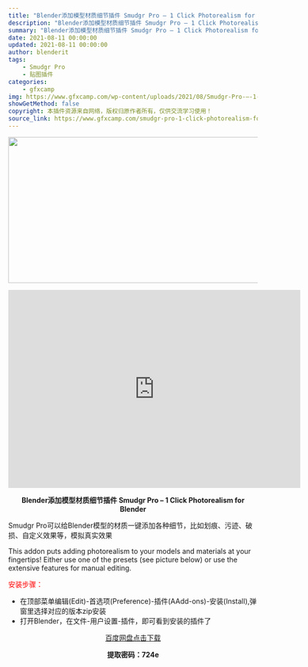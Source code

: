 ```yaml
---
title: "Blender添加模型材质细节插件 Smudgr Pro – 1 Click Photorealism for Blender"
description: "Blender添加模型材质细节插件 Smudgr Pro – 1 Click Photorealism for Blender Smudgr Pro可以给Blender模型的材质一键添加各种细节，比如..."
summary: "Blender添加模型材质细节插件 Smudgr Pro – 1 Click Photorealism for Blender Smudgr Pro可以给Blender模型的材质一键添加各种细节，比如..."
date: 2021-08-11 00:00:00
updated: 2021-08-11 00:00:00
author: blenderit
tags: 
    - Smudgr Pro
    - 贴图插件
categories:
    - gfxcamp
img: https://www.gfxcamp.com/wp-content/uploads/2021/08/Smudgr-Pro-–-1-Click-Photorealism-for-Blender.jpg
showGetMethod: false
copyright: 本插件资源来自网络，版权归原作者所有，仅供交流学习使用！
source_link: https://www.gfxcamp.com/smudgr-pro-1-click-photorealism-for-blender/
---
```

<div><p><img decoding="async" class="aligncenter size-full wp-image-97084" src="https://www.gfxcamp.com/wp-content/uploads/2021/08/Smudgr-Pro-%E2%80%93-1-Click-Photorealism-for-Blender.jpg" data-src="https://www.gfxcamp.com/wp-content/uploads/2021/08/Smudgr-Pro-–-1-Click-Photorealism-for-Blender.jpg" alt="" width="590" height="295" data-srcset="https://www.gfxcamp.com/wp-content/uploads/2021/08/Smudgr-Pro-–-1-Click-Photorealism-for-Blender.jpg 590w, https://www.gfxcamp.com/wp-content/uploads/2021/08/Smudgr-Pro-–-1-Click-Photorealism-for-Blender-150x75.jpg 150w" data-sizes="(max-width: 590px) 100vw, 590px"></p><p style="text-align: center;"><iframe loading="lazy" src="https://player.youku.com/embed/XNTE5MjM4OTM2MA==" width="590" height="400" frameborder="0" allowfullscreen="allowfullscreen"></iframe></p><p style="text-align: center;"><strong>Blender添加模型材质细节插件 Smudgr Pro – 1 Click Photorealism for Blender</strong></p><p>Smudgr Pro可以给Blender模型的材质一键添加各种细节，比如划痕、污迹、破损、自定义效果等，模拟真实效果</p><p>This addon puts adding photorealism to your models and materials at your fingertips! Either use one of the presets (see picture below) or use the extensive features for manual editing.</p><p style="text-align: left;"><span style="color: #ff0000;">安装步骤：</span></p><ul>
<li>在顶部菜单编辑(Edit)-首选项(Preference)-插件(AAdd-ons)-安装(Install),弹窗里选择对应的版本zip安装</li>
<li>打开Blender，在文件-用户设置-插件，即可看到安装的插件了</li>
</ul><p style="text-align: center;"><a class="maxbutton-3 maxbutton maxbutton-baidu" target="_blank" rel="noopener" href="https://pan.baidu.com/s/1nM8bT02c-B0MxC5wRPGlug"><span class="mb-text">百度网盘点击下载</span></a></p><p style="text-align: center;"><strong>提取密码：724e</strong></p></div>